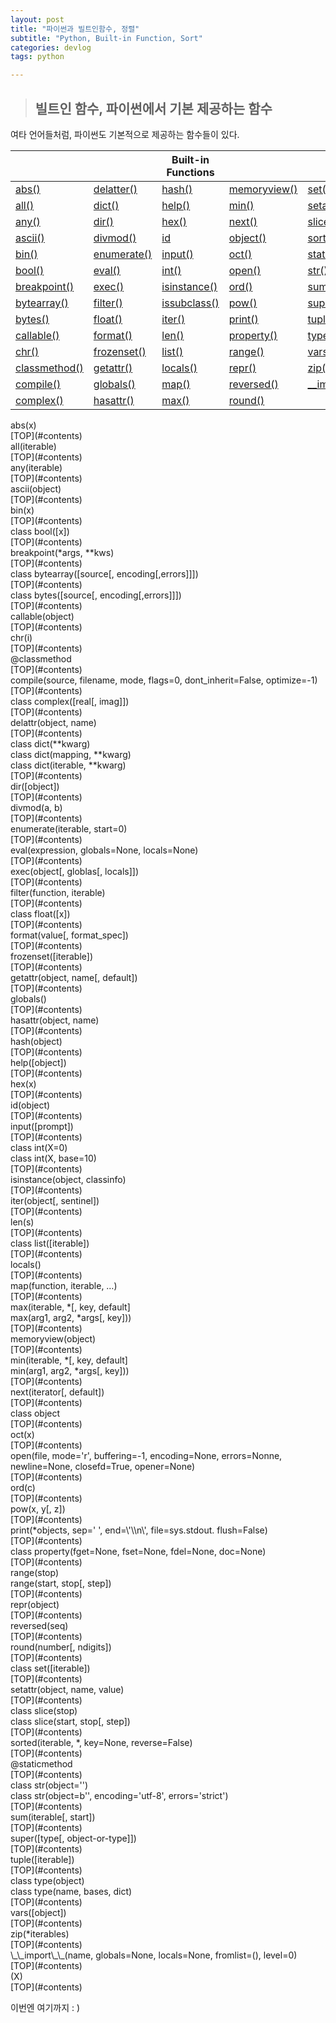 ```yaml
---
layout: post
title: "파이썬과 빌트인함수, 정렬"
subtitle: "Python, Built-in Function, Sort"
categories: devlog
tags: python

---
```




> ## 빌트인 함수, 파이썬에서 기본 제공하는 함수

여타 언어들처럼, 파이썬도 기본적으로 제공하는 함수들이 있다.

<div id="contents" />

|                                |                            | Built-in Functions           |                              |                                  |
| ------------------------------ | -------------------------- | ---------------------------- | ---------------------------- | -------------------------------- |
| [abs()](#absf)                 | [delatter()](#delatterf)   | [hash()](#hashf)             | [memoryview()](#memoryviewf) | [set()](#setf)                   |
| [all()](#allf)                 | [dict()](#dictf)           | [help()](#helpf)             | [min()](#minf)               | [setattr](#setattrf)             |
| [any()](#anyf)                 | [dir()](#dirf)             | [hex()](#hexf)               | [next()](#nextf)             | [slice()](#slicef)               |
| [ascii()](#asciif)             | [divmod()](#divmodf)       | [id](#idf)                   | [object()](#objectf)         | [sorted()](#sortedf)             |
| [bin()](#binf)                 | [enumerate()](#enumeratef) | [input()](#inputf)           | [oct()](#octf)               | [staticmethod()](#staticmethodf) |
| [bool()](#boolf)               | [eval()](#evalf)           | [int()](#intf)               | [open()](#openf)             | [str()](#strf)                   |
| [breakpoint()](#breakpointf)   | [exec()](#execf)           | [isinstance()](#isinstancef) | [ord()](#ordf)               | [sum()](#sumf)                   |
| [bytearray()](#bytearrayf)     | [filter()](#filterf)       | [issubclass()](#issubclassf) | [pow()](#powf)               | [super()](#superf)               |
| [bytes()](#bytesf)             | [float()](#floatf)         | [iter()](#iterf)             | [print()](#printf)           | [tuple()](#tuplef)               |
| [callable()](#callablef)       | [format()](#formatf)       | [len()](#lenf)               | [property()](#propertyf)     | [type()](#typef)                 |
| [chr()](#chrf)                 | [frozenset()](#frozensetf) | [list()](#listf)             | [range()](#rangef)           | [vars()](#varsf)                 |
| [classmethod()](#classmethodf) | [getattr()](#getattrf)     | [locals()](#localsf)         | [repr()](#reprf)             | [zip()](#zipf)                   |
| [compile()](#compilef)         | [globals()](#globalsf)     | [map()](#mapf)               | [reversed()](#reversedf)     | [\_\_import\_\_()](#__importf__) |
| [complex()](#complexf)         | [hasattr()](#hasattrf)     | [max()](#maxf)               | [round()](#roundf)           |                                  |

<div id="absf">abs(x)</div>[TOP](#contents)

<div id="allf">all(iterable)</div>[TOP](#contents)

<div id="anyf">any(iterable)</div>[TOP](#contents)

<div id="asciif">ascii(object)</div>[TOP](#contents)

<div id="binf">bin(x)</div>[TOP](#contents)

<div id="boolf">class bool([x])</div>[TOP](#contents)

<div id="breakpointf">breakpoint(*args, **kws)</div>[TOP](#contents)

<div id="bytearrayf">class bytearray([source[, encoding[,errors]]])</div>[TOP](#contents)

<div id="bytesf">class bytes([source[, encoding[,errors]]])</div>[TOP](#contents)

<div id="callablef">callable(object)</div>[TOP](#contents)

<div id="chrf">chr(i)</div>[TOP](#contents)

<div id="classmethodf">@classmethod</div>[TOP](#contents)

<div id="compilef">compile(source, filename, mode, flags=0, dont_inherit=False, optimize=-1)</div>[TOP](#contents)

<div id="complexf">class complex([real[, imag]])</div>[TOP](#contents)

<div id="delattr">delattr(object, name)</div>[TOP](#contents)

<div id="dictf">class dict(**kwarg)<br />class dict(mapping, **kwarg)<br />class dict(iterable, **kwarg)<br /></div>[TOP](#contents)

<div id="dirf">dir([object])</div>[TOP](#contents)

<div id="divmodf">divmod(a, b)</div>[TOP](#contents)

<div id="enumeratef">enumerate(iterable, start=0)</div>[TOP](#contents)

<div id="evalf">eval(expression, globals=None, locals=None)</div>[TOP](#contents)

<div id="execf">exec(object[, globlas[, locals]])</div>[TOP](#contents)

<div id="filterf">filter(function, iterable)</div>[TOP](#contents)

<div id="floatf">class float([x])</div>[TOP](#contents)

<div id="formatf">format(value[, format_spec])</div>[TOP](#contents)

<div id="frozensetf">frozenset([iterable])</div>[TOP](#contents)

<div id="getattrf">getattr(object, name[, default])</div>[TOP](#contents)

<div id="globalsf">globals()</div>[TOP](#contents)

<div id="hasattrf">hasattr(object, name)</div>[TOP](#contents)

<div id="hashf">hash(object)</div>[TOP](#contents)

<div id="helpf">help([object])</div>[TOP](#contents)

<div id="hexf">hex(x)</div>[TOP](#contents)

<div id="idf">id(object)</div>[TOP](#contents)

<div id="inputf">input([prompt])</div>[TOP](#contents)

<div id="intf">class int(X=0)<br />class int(X, base=10)</div>[TOP](#contents)

<div id="isinstancef">isinstance(object, classinfo)</div>[TOP](#contents)

<div id="iterf">iter(object[, sentinel])</div>[TOP](#contents)

<div id="lenf">len(s)</div>[TOP](#contents)

<div id="listf">class list([iterable])</div>[TOP](#contents)

<div id="localsf">locals()</div>[TOP](#contents)

<div id="mapf">map(function, iterable, …)</div>[TOP](#contents)

<div id="maxf">max(iterable, *[, key, default]<br />max(arg1, arg2, *args[, key]))</div>[TOP](#contents)

<div id="memoryviewf">memoryview(object)</div>[TOP](#contents)

<div id="minf">min(iterable, *[, key, default]<br />min(arg1, arg2, *args[, key]))</div>[TOP](#contents)

<div id="nextf">next(iterator[, default])</div>[TOP](#contents)

<div id="objectf">class object</div>[TOP](#contents)

<div id="octf">oct(x)</div>[TOP](#contents)

<div id="openf">open(file, mode='r', buffering=-1, encoding=None, errors=Nonne, newline=None, closefd=True, opener=None)</div>[TOP](#contents)

<div id="ordf">ord(c)</div>[TOP](#contents)

<div id="powf">pow(x, y[, z])</div>[TOP](#contents)

<div id="printf">print(*objects, sep=' ', end=\'\\n\', file=sys.stdout. flush=False)</div>[TOP](#contents)

<div id="propertyf">class property(fget=None, fset=None, fdel=None, doc=None)</div>[TOP](#contents)

<div id="rangef">range(stop)<br />range(start, stop[, step])</div>[TOP](#contents)

<div id="reprf">repr(object)</div>[TOP](#contents)

<div id="reversedf">reversed(seq)</div>[TOP](#contents)

<div id="roundf">round(number[, ndigits])</div>[TOP](#contents)

<div id="setf">class set([iterable])</div>[TOP](#contents)

<div id="setattrf">setattr(object, name, value)</div>[TOP](#contents)

<div id="slice">class slice(stop)<br />class slice(start, stop[, step])</div>[TOP](#contents)

<div id="sortedf">sorted(iterable, *, key=None, reverse=False)</div>[TOP](#contents)

<div id="staticmethodf">@staticmethod</div>[TOP](#contents)

<div id="strf">class str(object='')<br />class str(object=b'', encoding='utf-8', errors='strict')</div>[TOP](#contents)

<div id="sumf">sum(iterable[, start])</div>[TOP](#contents)

<div id="superf">super([type[, object-or-type]])</div>[TOP](#contents)

<div id="tuplef">tuple([iterable])</div>[TOP](#contents)

<div id="typef">class type(object)<br />class type(name, bases, dict)</div>[TOP](#contents)

<div id="varsf">vars([object])</div>[TOP](#contents)

<div id="zipf">zip(*iterables)</div>[TOP](#contents)

<div id="__import__f">\_\_import\_\_(name, globals=None, locals=None, fromlist=(), level=0)</div>[TOP](#contents)

<div id="">(X)</div>[TOP](#contents)





이번엔 여기까지 : )

